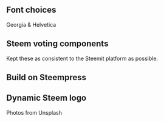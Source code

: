 

## Font choices

Georgia & Helvetica



## Steem voting components

Kept these as consistent to the Steemit platform as possible.


## Build on Steempress


## Dynamic Steem logo


Photos from Unsplash
